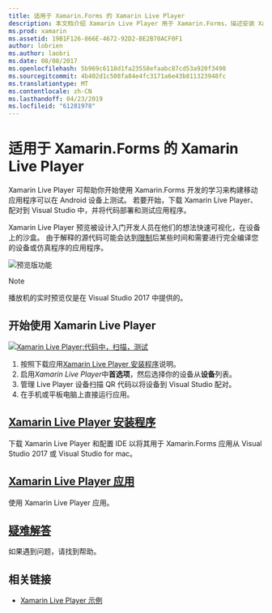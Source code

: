 ```yaml
---
title: 适用于 Xamarin.Forms 的 Xamarin Live Player
description: 本文档介绍 Xamarin Live Player 用于 Xamarin.Forms，描述安装 Xamarin Live Player 应用，示例，以便与 Xamarin Live Player，限制，使用和故障排除。
ms.prod: xamarin
ms.assetid: 19B1F126-866E-4672-92D2-BE2B70ACF0F1
author: lobrien
ms.author: laobri
ms.date: 08/08/2017
ms.openlocfilehash: 5b969c6118d1fa23558efaabc87cd53a920f3490
ms.sourcegitcommit: 4b402d1c508fa84e4fc3171a6e43b811323948fc
ms.translationtype: MT
ms.contentlocale: zh-CN
ms.lasthandoff: 04/23/2019
ms.locfileid: "61281978"
---
```

# <a name="xamarin-live-player-for-xamarinforms"></a>适用于 Xamarin.Forms 的 Xamarin Live Player

Xamarin Live Player 可帮助你开始使用 Xamarin.Forms 开发的学习来构建移动应用程序可以在 Android 设备上测试。 若要开始，下载 Xamarin Live Player、 配对到 Visual Studio 中，并将代码部署和测试应用程序。

Xamarin Live Player 预览被设计入门开发人员在他们的想法快速可视化，在设备上的沙盒。 由于解释的源代码可能会达到[限制](limitations.md)后某些时间和需要进行完全编译您的设备或仿真程序的应用程序。

![预览版功能](~/media/shared/preview.png)

> [!NOTE]
> 播放机的实时预览仅是在 Visual Studio 2017 中提供的。

## <a name="get-started-with-xamarin-live-player"></a>开始使用 Xamarin Live Player

[![Xamarin Live Player:代码中，扫描，测试](images/xamarin-live.png)](images/xamarin-live-sml.png#lightbox)

1. 按照下载应用[Xamarin Live Player 安装程序](install.md)说明。
2. 启用*Xamarin Live Player*中**首选项**，然后选择你的设备从**设备**列表。
3. 管理 Live Player 设备扫描 QR 代码以将设备到 Visual Studio 配对。
4. 在手机或平板电脑上直接运行应用。

## <a name="xamarin-live-player-setupinstallmd"></a>[Xamarin Live Player 安装程序](install.md)

下载 Xamarin Live Player 和配置 IDE 以将其用于 Xamarin.Forms 应用从 Visual Studio 2017 或 Visual Studio for mac。 

## <a name="xamarin-live-player-appplayermd"></a>[Xamarin Live Player 应用](player.md)

使用 Xamarin Live Player 应用。

## <a name="troubleshootingtroubleshootingmd"></a>[疑难解答](troubleshooting.md)

如果遇到问题，请找到帮助。

## <a name="related-links"></a>相关链接

- [Xamarin Live Player 示例](https://developer.xamarin.com/samples/xamarin-live-player/all/)
